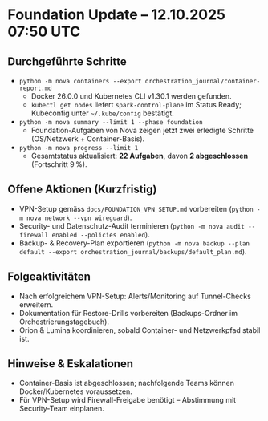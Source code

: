 # Foundation Update – 12.10.2025 07:50 UTC

## Durchgeführte Schritte
- `python -m nova containers --export orchestration_journal/container-report.md`
  - Docker 26.0.0 und Kubernetes CLI v1.30.1 werden gefunden.
  - `kubectl get nodes` liefert `spark-control-plane` im Status Ready; Kubeconfig unter `~/.kube/config` bestätigt.
- `python -m nova summary --limit 1 --phase foundation`
  - Foundation-Aufgaben von Nova zeigen jetzt zwei erledigte Schritte (OS/Netzwerk + Container-Basis).
- `python -m nova progress --limit 1`
  - Gesamtstatus aktualisiert: **22 Aufgaben**, davon **2 abgeschlossen** (Fortschritt 9 %).

## Offene Aktionen (Kurzfristig)
- VPN-Setup gemäss `docs/FOUNDATION_VPN_SETUP.md` vorbereiten (`python -m nova network --vpn wireguard`).
- Security- und Datenschutz-Audit terminieren (`python -m nova audit --firewall enabled --policies enabled`).
- Backup- & Recovery-Plan exportieren (`python -m nova backup --plan default --export orchestration_journal/backups/default_plan.md`).

## Folgeaktivitäten
- Nach erfolgreichem VPN-Setup: Alerts/Monitoring auf Tunnel-Checks erweitern.
- Dokumentation für Restore-Drills vorbereiten (Backups-Ordner im Orchestrierungstagebuch).
- Orion & Lumina koordinieren, sobald Container- und Netzwerkpfad stabil ist.

## Hinweise & Eskalationen
- Container-Basis ist abgeschlossen; nachfolgende Teams können Docker/Kubernetes voraussetzen.
- Für VPN-Setup wird Firewall-Freigabe benötigt – Abstimmung mit Security-Team einplanen.
